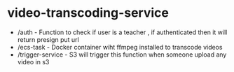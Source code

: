 # video-transcoding-service


- /auth - Function to check if user is a teacher , if authenticated then it will return presign put url
- /ecs-task - Docker container wiht ffmpeg installed to transcode videos
- /trigger-service - S3 will trigger this function when someone upload any video in s3

